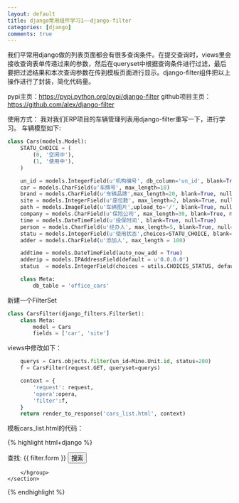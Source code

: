 ```yaml
---
layout: default
title: django常用组件学习1——django-filter
categories: [django]
comments: true
---
```

我们平常用django做的列表页面都会有很多查询条件。在提交查询时，views里会接收查询表单传递过来的参数，然后在queryset中根据查询条件进行过滤，最后要把过滤结果和本次查询参数在传到模板页面进行显示。django-filter组件把以上操作进行了封装，简化代码量。

pypi主页：https://pypi.python.org/pypi/django-filter
github项目主页：https://github.com/alex/django-filter

使用方式：
我对我们ERP项目的车辆管理列表用django-filter重写一下，进行学习。
车辆模型如下:

```python
class Cars(models.Model):
    STATU_CHOICE = (
        (0, '空闲中'),
        (1, '使用中'),
    )

    un_id = models.IntegerField(u'机构编号', db_column='un_id', blank=True, null=True)
    car = models.CharField(u'车牌号', max_length=10)
    brand = models.CharField(u'车辆品牌',max_length=20, blank=True, null=True)
    site = models.IntegerField(u'座位数', max_length=2, blank=True, null=True)
    path = models.ImageField(u'车辆图片',upload_to='/', blank=True, null=True)
    company = models.CharField(u'保险公司', max_length=30, blank=True, null=True)
    time = models.DateTimeField(u'投保时间', blank=True, null=True)
    person = models.CharField(u'经办人', max_length=5, blank=True, null=True)
    statu = models.IntegerField(u'使用状态',choices=STATU_CHOICE, blank=True, null=True)
    adder = models.CharField(u'添加人', max_length = 100) 

    addtime = models.DateTimeField(auto_now_add = True) 
    adderip = models.IPAddressField(default = u'0.0.0.0')
    status  = models.IntegerField(choices = utils.CHOICES_STATUS, default = 200)

    class Meta:
        db_table = 'office_cars'
```

新建一个FilterSet

```python
class CarsFilter(django_filters.FilterSet):
    class Meta:
        model = Cars
        fields = ['car', 'site']
```

views中修改如下：

```python
    querys = Cars.objects.filter(un_id=Mine.Unit.id, status=200)
    f = CarsFilter(request.GET, queryset=querys)

    context = {
        'request': request,
        'opera':opera,
        'filter':f,
    }
    return render_to_response('cars_list.html', context)
```

模板cars_list.html的代码：

{% highlight html+django %}
    <section id="serach-console">
        <hgroup>
            <form action="?method=search" method="get">
                查找: {{ filter.form }}
                <input class="button" type="submit" value="搜索" />
            </form>

        </hgroup>
    </section>
{% endhighlight %}
